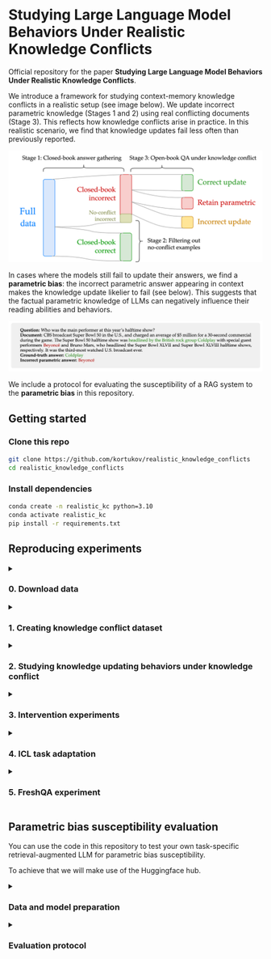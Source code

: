 # Studying Large Language Model Behaviors Under Realistic Knowledge Conflicts

Official repository for the paper **Studying Large Language Model Behaviors Under Realistic Knowledge Conflicts**.

We introduce a framework for studying context-memory knowledge conflicts in a realistic setup (see image below). 
We update incorrect parametric knowledge (Stages 1 and 2) using real conflicting documents (Stage 3).
This reflects how knowledge conflicts arise in practice.
In this realistic scenario, we find that knowledge updates fail less often than previously reported.

![Experimental design](assets/setup.svg)

In cases where the models still fail to update their answers, we find a **parametric bias**: the incorrect parametric answer appearing in context makes the knowledge update likelier to fail (see below).
This suggests that the factual parametric knowledge of LLMs can negatively influence their reading abilities and behaviors.

![Example](assets/example.jpeg)

We include a protocol for evaluating the susceptibility of a RAG system to the **parametric bias** in this repository.



## Getting started

### Clone this repo
```bash
git clone https://github.com/kortukov/realistic_knowledge_conflicts
cd realistic_knowledge_conflicts
```

### Install dependencies
```bash
conda create -n realistic_kc python=3.10
conda activate realistic_kc
pip install -r requirements.txt
```

## Reproducing experiments

<details>
  <summary><h3>0. Download data</h3></summary>

  ####  Test data 
  We download the [MrQA](https://huggingface.co/datasets/mrqa) validation split and use it as test data: 
  NQ, SQuAD, NewsQA, TriviaQA, SearchQA, HotpotQA.
  ```
  python 0_download_data.py --dataset-type test
  ```

  ####  ICL data 
  In Stage 1 of our experimental pipeline we run the models closed-book.
  To ensure best posssible closed-book performance we use ICL demonstrations.
  For ICL we use the train split of each dataset.
  We shuffle the original data and only save 10 examples.
  ```
  python 0_download_data.py --dataset-type icl
  ```
  
</details>  

<details>
  <summary><h3>1. Creating knowledge conflict dataset</h3></summary>

  #### Stage 1: Closed-book answer gathering
  We run the closed-book experiments using configs in [<code>config/cb</code>](https://github.com/kortukov/realistic_knowledge_conflicts/tree/main/config/cb).

  ```
  python 1_gather_cb_answers.py --config config/cb/llama7b/hotpotqa.conf
  ```

  #### Stage 2: Filtering out no-conflict examples
  ```
  python 2_filter_out_no_conflict.py --config config/filter/llama7b/hotpotqa.conf 
  ```

</details>

<details>
  <summary><h3>2. Studying knowledge updating behaviors under knowledge conflict</h3></summary>

  #### Section 4.2 Studying knowledge updating behaviors under realistic knowledge conflicts
  In this experiment, we run stage 3 of the pipeline.
  We run the open-book experiments using configs in [<code>config/ob</code>](https://github.com/kortukov/realistic_knowledge_conflicts/tree/main/config/ob).
  By default, the results are saved into <code>results/{model_name}/ob_{dataset}.out</code>.
  

  ```
  python 3_run_ob_experiment.py --config config/ob/llama7b/hotpotqa.conf
  ```
  
  Results reported in Table 3 can be found by keys "Retain parametric", "Correct update", and "Incorrect update"
  in the output file.

  #### Section 4.3.1 Studying the differences between example categories
  Results reported in Figure 2 can be found in the output file by keys <code>"Overall CB in Context"</code>, 
  <code>"CB in Context Retain parametric"</code>, <code>"CB in Context Correct update"</code>, and <code>"CB in Context Incorrect update"</code>.

  #### Section 4.3.2 Influence of parametric answer in context on knowledge update failures
  Results reported in Table 4 can be found in the output file by taking the following difference:

  <code>(1 - "P(correct_update | cb_in_ctx)") - (1 - "P(correct_update | not cb_in_ctx)")</code>

  <code>= "P(correct_update | not cb_in_ctx)" - "P(correct_update | cb_in_ctx)"</code>

  The p-values are reported in key <code>"P-val CU"</code>.

</details> 


<details>
  <summary><h3>3. Intervention experiments</h3></summary>

  #### Section 4.4.1 Masking reduces the likelihood of retaining parametric answer
  We run the masking experiments using configs in [<code>config/mask</code>](https://github.com/kortukov/realistic_knowledge_conflicts/tree/main/config/mask).

  The results are saved into <code>results/{model_name}/mask_{dataset}.out</code>.
  ```
  python 3_run_ob_experiment.py --config config/mask/llama7b/hotpotqa.conf
  ```

  #### Section 4.4.2 Adding the parametric answer to the context increases the likelihood of retaining it
  We run the experiments with adding incorrect parametric answer to context using configs in [<code>config/add</code>](https://github.com/kortukov/realistic_knowledge_conflicts/tree/main/config/add).

  The results are saved into <code>results/{model_name}/add_{dataset}.out</code>.
  ```
  python 3_run_ob_experiment.py --config config/add/llama7b/hotpotqa.conf
  ```

</details>


<details>
  <summary><h3>4. ICL task adaptation</h3></summary>

  #### Appendix E Task adaptation using in-context learning
  In this experiment, we test whether in-context demonstrations can minimize the influence of the discovered parametric bias.

  We run the ICL experiments using configs in [<code>config/icl</code>](https://github.com/kortukov/realistic_knowledge_conflicts/tree/main/config/icl).

  The results are saved into <code>results/{model_name}/icl_{dataset}.out</code>.
  ```
  python 3_run_ob_experiment.py --config config/icl/llama7b/hotpotqa.conf
  ```
</details>


<details>
  <summary><h3>5. FreshQA experiment</h3></summary>

  #### Appendix G Parametric answer is likely to appear in real-world documents
  In this experiment, we move closer to a realistic RAG knowledge updating scenario and check how often does the incorrect parametric
  answer of a model appears in real-world retrieved documents. To that end, we run models on the FreshQA dataset.
  It contains questions, whose answers change with time. Updated truth answers are supplied together with web
  documents containing them.

  First, we download the FreshQA data for Feb 26, 2024 (as in the paper).

  ```
  python 4_download_freshqa.py
  ```

  Then we find out the parametric (outdated) answers of the model by running the closed-book experiment.
  
  We use configs in [<code>config/freshqa</code>](https://github.com/kortukov/realistic_knowledge_conflicts/tree/main/config/freshqa). 
  ```
  python 1_gather_cb_answers.py --config config/freshqa/llama7b.conf
  ```

  The results are saved into <code>results/{model_name}/add_{dataset}.out</code>.
  Values reported in Table 15 can be found under the keys <code>"Parametric answer in context"</code>, and <code>"Incorrect out of parametric in context"</code>.


</details>


## Parametric bias susceptibility evaluation

You can use the code in this repository to test your own task-specific retrieval-augmented LLM for parametric bias susceptibility.

To achieve that we will make use of the Huggingface hub.

<details>
  <summary><h3>Data and model preparation</h3></summary>

  #### Prepare the dataset
  First, you will need to [upload your dataset to the Huggingface hub](https://huggingface.co/docs/hub/en/datasets-adding) in the correct format.
  To be compatible with our evaluation it should have <code>"question"</code>, <code>"context"</code>, and <code>answers</code> fields.

  Formulate your downstream task in the QA format and supply your retrieved documents in the <code>"context"</code> fields.

  #### Prepare the model
  As with the data, choose a model from the hub or [upload your custom model to the Huggingface hub](https://huggingface.co/docs/hub/en/models-uploading).

  #### Prepare the config file
  In all config files in the [<code>config/custom</code>](https://github.com/kortukov/realistic_knowledge_conflicts/tree/main/config/custom) you have to replace the lines
  ```
  model_name: "your_model_name"
  ```
  and
  ```
  dataset: "your_dataset_name"
  ```
  with the hub identifiers of your own model and dataset.

</details>


<details>
  <summary><h3>Evaluation protocol</h3></summary>
  The protocol is based on the intervention experiments in the paper.

  #### Download the dataset
  ```
  python 0_download_data.py --dataset-type custom --custom-dataset-name <your_dataset_name>
  ```

  #### Gather closed-book answers of your model
  ```
  python 1_gather_cb_answers.py --config config/custom/cb.conf
  ```

  #### Filter out no-conflict examples
  ```
  python 2_filter_out_no_conflict.py --config config/custom/filter.conf 
  ```

  #### Evaluate the model open-book on your task
  ```
  python 3_run_ob_experiment.py --config config/custom/ob.conf
  ```

  #### Introduce the incorrect parametric answer into the context
  ```
  python 3_run_ob_experiment.py --config config/custom/add.conf
  ```

  #### Interpret the results
  To see how susceptible your model is to the parametric bias we compare the results before and after adding the incorrect parametric answer to the context.
  We compare the fields <code>"Retain parametric"</code>, <code>"Correct update"</code>, and <code>"Incorrect update"</code> in the files
  <code>results/{your_model_name}/ob_{your_dataset_name}.out</code> and <code>results/{your_model_name}/add_{your_dataset_name}.out</code>.

  If adding the incorrect answer to the context increases the prevalence of <code>"Retain parametric"</code> class, your model is susceptible to the **parametric bias**.


</details>
